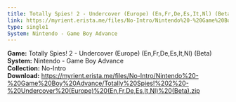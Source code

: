 ```yaml
---
title: Totally Spies! 2 - Undercover (Europe) (En,Fr,De,Es,It,Nl) (Beta)
link: https://myrient.erista.me/files/No-Intro/Nintendo%20-%20Game%20Boy%20Advance/Totally%20Spies!%202%20-%20Undercover%20(Europe)%20(En,Fr,De,Es,It,Nl)%20(Beta).zip
type: single1
System: Nintendo - Game Boy Advance
---
```

<b>Game:</b> Totally Spies! 2 - Undercover (Europe) (En,Fr,De,Es,It,Nl) (Beta)<br>
<b>System:</b> Nintendo - Game Boy Advance<br>
<b>Collection:</b> No-Intro<br>
<b>Download:</b> https://myrient.erista.me/files/No-Intro/Nintendo%20-%20Game%20Boy%20Advance/Totally%20Spies!%202%20-%20Undercover%20(Europe)%20(En,Fr,De,Es,It,Nl)%20(Beta).zip